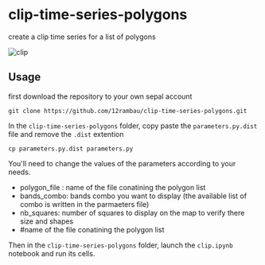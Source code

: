 # clip-time-series-polygons

create a clip time series for a list of polygons

![clip](./img/clip.png)


## Usage

first download the repository to your own sepal account 

```
git clone https://github.com/12rambau/clip-time-series-polygons.git
```

In the `clip-time-series-polygons` folder, copy paste the `parameters.py.dist` file and remove the `.dist` extention 

```
cp parameters.py.dist parameters.py
```

You'll need to change the values of the parameters according to your needs. 
- polygon_file : name of the file conatining the polygon list
- bands_combo: bands combo you want to display (the available list of combo is written in the parmaeters file)
- nb_squares: number of squares to display on the map to verify there size and shapes
- #name of the file conatining the polygon list

Then in the `clip-time-series-polygons` folder, launch the `clip.ipynb` notebook and run its cells. 
